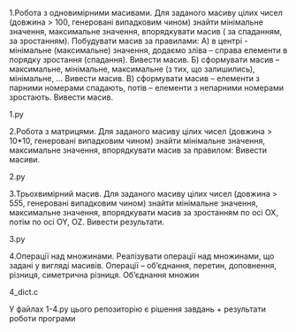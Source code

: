 1.Робота з одновимірними  масивами. Для заданого  масиву цілих чисел (довжина > 100, генеровані випадковим чином) знайти мінімальне значення, максимальне значення, впорядкувати масив ( за спаданням, за зростанням). Побудувати масив за правилами:
А) в центрі -  мінімальне (максимальне) значення, додаємо зліва – справа елементи в порядку зростання (спадання). Вивести масив.
Б) сформувати масив – максимальне, мінімальне, максимальне (з тих, що залишились), мінімальне, … Вивести масив.
В) сформувати масив – елементи з парними номерами спадають, потів – елементи з непарними номерами зростають. Вивести масив.

1.py

2.Робота з матрицями. Для заданого  масиву цілих чисел (довжина > 10*10, генеровані випадковим чином) знайти мінімальне значення, максимальне значення, впорядкувати масив за правилом:
Вивести масиви.

2.py

3.Трьохвимірний масив. Для заданого  масиву цілих чисел (довжина > 5*5*5, генеровані випадковим чином) знайти мінімальне значення, максимальне значення, впорядкувати масив  за зростанням по осі OX, потім по осі OY, OZ. Вивести результати.

3.py

4.Операції над множинами. Реалізувати операції над множинами, що задані у вигляді масивів. Операції – об’єднання, перетин, доповнення, різниця, симетрична різниця.
Об’єднання множин

4_dict.c


У файлах 1-4.py цього репозиторію є рішення завдань + результати роботи програми



